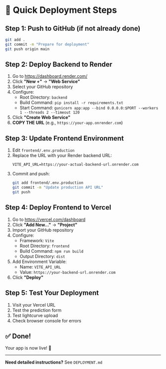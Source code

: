 # 🚀 Quick Deployment Steps

## Step 1: Push to GitHub (if not already done)
```bash
git add .
git commit -m "Prepare for deployment"
git push origin main
```

## Step 2: Deploy Backend to Render

1. Go to https://dashboard.render.com/
2. Click **"New +"** → **"Web Service"**
3. Select your GitHub repository
4. Configure:
   - Root Directory: `backend`
   - Build Command: `pip install -r requirements.txt`
   - Start Command: `gunicorn app:app --bind 0.0.0.0:$PORT --workers 1 --threads 2 --timeout 120`
5. Click **"Create Web Service"**
6. **COPY THE URL** (e.g., `https://your-app.onrender.com`)

## Step 3: Update Frontend Environment

1. Edit `frontend/.env.production`
2. Replace the URL with your Render backend URL:
   ```env
   VITE_API_URL=https://your-actual-backend-url.onrender.com
   ```
3. Commit and push:
   ```bash
   git add frontend/.env.production
   git commit -m "Update production API URL"
   git push
   ```

## Step 4: Deploy Frontend to Vercel

1. Go to https://vercel.com/dashboard
2. Click **"Add New..."** → **"Project"**
3. Import your GitHub repository
4. Configure:
   - Framework: `Vite`
   - Root Directory: `frontend`
   - Build Command: `npm run build`
   - Output Directory: `dist`
5. Add Environment Variable:
   - Name: `VITE_API_URL`
   - Value: `https://your-backend-url.onrender.com`
6. Click **"Deploy"**

## Step 5: Test Your Deployment

1. Visit your Vercel URL
2. Test the prediction form
3. Test lightcurve upload
4. Check browser console for errors

## ✅ Done!

Your app is now live! 🎉

---

**Need detailed instructions?** See `DEPLOYMENT.md`

